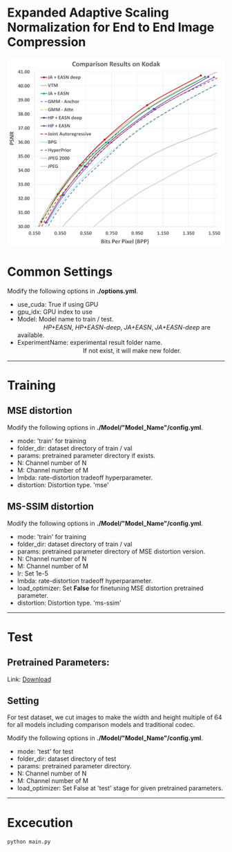 # Expanded Adaptive Scaling Normalization for End to End Image Compression
![psnr_kodak](./figure/psnr_result_kodak.jpg)



# Common Settings
Modify the following options in  **./options.yml**.
- use_cuda: True if using GPU
- gpu_idx: GPU index to use
- Model:  Model name to train / test.\
　　　  　*HP+EASN*, *HP+EASN-deep*, *JA+EASN*, *JA+EASN-deep* are available.
- ExperimentName: experimental result folder name.\
　　　  　　　　 　　 　If not exist, it will make new folder. 


<hr/>

# Training
## MSE distortion
Modify the following options in **./Model/"Model_Name"/config.yml**.
- mode:  'train' for training
- folder_dir:  dataset directory of train / val
- params:  pretrained parameter directory if exists.
- N: Channel number of N
- M: Channel number of M
- lmbda: rate-distortion tradeoff hyperparameter.
- distortion:  Distortion type. 'mse'


## MS-SSIM distortion
Modify the following options in **./Model/"Model_Name"/config.yml**.
- mode:  'train' for training
- folder_dir:  dataset directory of train / val
- params:  pretrained parameter directory of MSE distortion version.
- N: Channel number of N
- M: Channel number of M
- lr: Set 1e-5
- lmbda: rate-distortion tradeoff hyperparameter.
- load_optimizer: Set **False** for finetuning MSE distortion pretrained parameter.
- distortion:  Distortion type. 'ms-ssim'


<hr/>

# Test

## Pretrained Parameters:
Link: [Download](https://yonsei-my.sharepoint.com/:f:/g/personal/chajin_o365_yonsei_ac_kr/Ei6Z9JF1aWVMiwHvbjkR3gwB5M6lqetxcF1svGbVUPSDuw?e=xGuZgd)

## Setting
For test dataset, we cut images to make the width and height multiple of 64 for all models including comparison models and traditional codec.


Modify the following options in **./Model/"Model_Name"/config.yml**.
- mode:  'test' for test
- folder_dir:  dataset directory of test
- params:  pretrained parameter directory.
- N: Channel number of N
- M: Channel number of M
- load_optimizer: Set False at 'test' stage for given pretrained parameters.


<hr/>

# Excecution
```
python main.py
```
